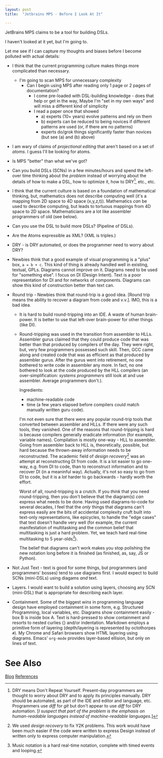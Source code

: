 ```yaml
---
layout: post
title:  "Jetbrains MPS - Before I Look At It"

---
```


JetBrains MPS claims to be a tool for building DSLs.

I haven't looked at it yet, but I'm going to.

Let me see if I can capture my thoughts and biases before I become polluted with actual details:

- I think that the current programming culture makes things more complicated than necessary.
  - I'm going to scan MPS for unnecessary complexity
    - Can I begin using MPS after reading only 1 page or 2 pages of documentation?
      - I come pre-loaded with DSL-building knowledge - does that help or get in the way,  Maybe I'm "set in my own ways" and will miss a different kind of simplicity
      - I read a paper once that showed 
        - a) experts (10+ years) evolve patterns and rely on them
        - b) experts can be reduced to being novices if different patterns are used (or, if there are no patterns)
        - experts do/grok things significantly faster than novices (but see (a) and (b) above)

- I am wary of claims of *projectional editing* that aren't based on a set of *atoms*.  I guess I'll be looking for atoms.

- Is MPS "better" than what we've got?

- Can you build DSLs (SCNs) in a few minutes/hours and spend the left-over time thinking about the *problem* instead of worrying about the details of how to make a DSL, how to optimize it, how to DRY[^DRY], etc., etc.

- I think that the current culture is based on a foundation of mathematical thinking, but, mathematics does not describe computing well (it's a mapping from 2D space to 4D space (x,y,z,t)). Mathematics *can* be used to describe computing, but leads to tortuous mappings from 4D space to 2D space.  Mathematicians are a lot like assembler programmers of old (see below).

- Can you use the DSL to build more DSLs?  (Pipeline of DSLs).

- Are the Atoms expressible as XML? (XML is triples.)

- DRY - is DRY automated, or does the programmer need to worry about DRY?

- Newbies think that a good example of visual programming is a "plus" box, `a = b + c`.  This kind of thing is already handled well in existing, textual, GPLs.  Diagrams cannot improve on it.  Diagrams need to be used for "something else". I focus on DI (Design Intent). Text is a poor representation for DI and for networks of components. Diagrams can show this kind of construction better than text can.

- Round trip - Newbies think that round-trip is a good idea.  [Round trip means the ability to recover a diagram from code and v.v.].  IMO, this is a bad idea.  

  - It is hard to build round-tripping into an IDE.  A waste of human brain-power.  It is better to use that left-over brain-power for other things (like DI).

  - Round-tripping was used in the transition from assembler to HLLs.  Assembler gurus claimed that they could produce code that was better than that produced by compilers of the day.  They were right, but, very few programmers possessed such skill.  Then, GCC came along and created code that was as efficient as that produced by assembler gurus.  After the gurus went into retirement, no one bothered to write code in assembler any more.  In fact, no one bothered to look at the code produced by the HLL compilers (an over-simplification: *systems* *programmers* still look at and use assembler.  Average programmers don't.).  

    Ingredients:

    - machine-readable code
    - time (a few years elapsed before compilers could match manually written guru code).

    I'm not even sure that there were any popular round-trip tools that converted between assembler and HLLs.  If there were any such tools, they vanished.  One of the reasons that round-tripping is hard is because compilers generally eradicate information (for example, variable names).  Compilation is mostly one-way - HLL to assembler.  Going from assembler back to HLL is, theoretically, possible,  but hard because the thrown-away information needs to be reconstructed.  The academic field of *design recovery*[^dri] was an attempt at reconstructing DI from code.  It is a lot easier to go one-way, e.g. from DI to code, than to reconstruct information and to recover DI (in a meaninful way).  Actually, it's not so easy to go from DI to code, but it is a *lot* harder to go backwards - hardly worth the effort.

    [^dri]: We used *design recovery* to fix Y2K problems.  This work would have been much easier if the code were written to express Design instead of written only to express computer manipulation.

    Worst of all, round-tripping is a crutch.  If you *think* that you need round-tripping, then you don't believe that the diagram(s) *can* express what needs to be done.  Having used diagrams-to-code for several decades, I feel that the *only* things that diagrams can't express easily are the bits of accidental complexity cruft built into text-only representations, like epicycles, to handle the "edge cases" that text doesn't handle very well (for example, the current manifestation of multitasking and the common belief that multitasking is just a hard problem. Yet, we teach hard real-time multitasking to 5 year-olds[^mt]).

    The belief that diagrams can't work makes you stop polishing the new notation long before it is finished (as finished, as, say, JS or Python).

- Not Just Text - text is good for some things, but programmers (and programmers' bosses) tend to use diagrams first. I would expect to build SCNs (mini-DSLs) using diagams *and* text.

- Layers. I would want to build a solution using layers, choosing any SCN (mini-DSL) that is appropriate for describing each layer.

- Containment.  Some of the biggest *wins* in programming language design have employed containment in some form, e.g. Structured Programming, local variables, etc. Diagrams show containment easily - box B is inside box A. Text is hard-pressed to show containment and resorts to nested curlies {} and/or indentation.  Markdown employs a primitive form of layering (depth/layering is represented by octothorpes `#`). My Chrome and Safari browsers show HTML layering using diagrams. Emacs' `org-mode` provides layer-based ellision, but only on lines of text.

[^mt]: Music notation is a hard real-time notation, complete with timed events and looping.
[^DRY]: DRY means Don't Repeat Yourself.  Present-day programmers are thought to worry about DRY and to apply its principles manually.  DRY should be automated, as part of the IDE and editor and language, etc. Programmers use *diff* for *git* but don't appear to use *diff* for DRY automation.  [_I suspect that part of the problem is the emphasis on human-readable languages instead of machine-readable languages._]

# See Also

[Blog](https://guitarvydas.github.io)
[References](https://guitarvydas.github.io/2021/01/14/References.html)

<script src="https://utteranc.es/client.js" 
        repo="guitarvydas/guitarvydas.github.io" 
        issue-term="pathname" 
        theme="github-light" 
        crossorigin="anonymous" 
        async> 
</script> 
